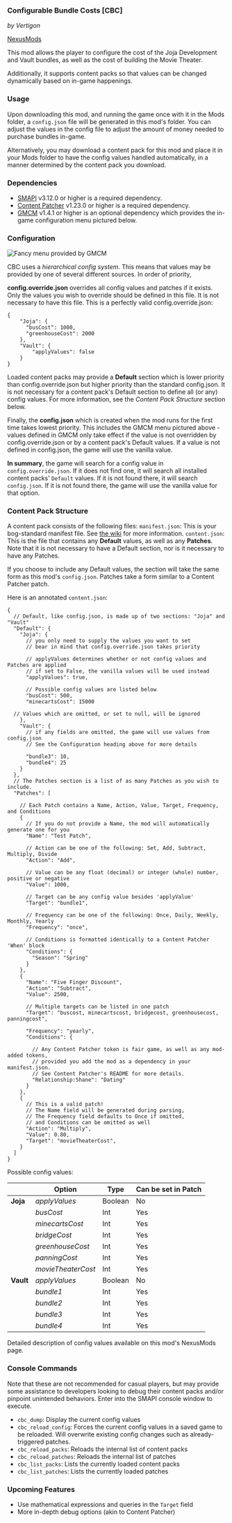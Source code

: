 ### Configurable Bundle Costs [CBC]
*by Vertigon*

[NexusMods](https://www.nexusmods.com/stardewvalley/mods/9444)

This mod allows the player to configure the cost of the Joja Development and Vault bundles, as well as the cost of building the Movie Theater.

Additionally, it supports content packs so that values can be changed dynamically based on in-game happenings.
### Usage
Upon downloading this mod, and running the game once with it in the Mods folder, a `config.json` file will be generated in this mod's folder. You can adjust the values in the config file to adjust the amount of money needed to purchase bundles in-game.

Alternatively, you may download a content pack for this mod and place it in your Mods folder to have the config values handled automatically, in a manner determined by the content pack you download.
### Dependencies
* [SMAPI](https://smapi.io/)  v3.12.0 or higher is a required dependency.
* [Content Patcher](https://www.nexusmods.com/stardewvalley/mods/1915) v1.23.0 or higher is a required dependency.
* [GMCM](https://www.nexusmods.com/stardewvalley/mods/5098) v1.4.1 or higher is an optional dependency which provides the in-game configuration menu pictured below.

### Configuration
![Fancy menu provided by GMCM](https://i.imgur.com/tcTeCHd.png)

CBC uses a *hierarchical config system*. This means that values may be provided by one of several different sources. In order of priority,

**config.override.json** overrides all config values and patches if it exists. Only the values you wish to override should be defined in this file. It is not necessary to have this file.
This is a perfectly valid config.override.json:

    {
		"Joja": {
		  "busCost": 1000,
		  "greenhouseCost": 2000
		},
		"Vault": {
			"applyValues": false
		}
	}

Loaded content packs may provide a **Default** section which is lower priority than config.override.json but higher priority than the standard config.json. It is not necessary for a content pack's Default section to define all (or any) config values. For more information, see the *Content Pack Structure* section below.

Finally, the **config.json** which is created when the mod runs for the first time takes lowest priority. This includes the GMCM menu pictured above - values defined in GMCM only take effect if the value is not overridden by config.override.json or by a content pack's Default values. If a value is not defined in config.json, the game will use the vanilla value.

**In summary**, the game will search for a config value in `config.override.json`. If it does not find one, it will search all installed content packs' `Default` values. If it is not found there, it will search `config.json`. If it is not found there, the game will use the vanilla value for that option.

### Content Pack Structure

A content pack consists of the following files:
`manifest.json`: This is your bog-standard manifest file. See [the wiki](https://stardewvalleywiki.com/Modding:Modder_Guide/APIs/Manifest) for more information.
`content.json`: This is the file that contains any **Default** values, as well as any **Patches**. Note that it is not necessary to have a Default section, nor is it necessary to have any Patches.

If you choose to include any Default values, the section will take the same form as this mod's `config.json`. Patches take a form similar to a Content Patcher patch.

Here is an annotated `content.json`:

    {
      // Default, like config.json, is made up of two sections: "Joja" and "Vault"
      "Default": {
        "Joja": {
          // you only need to supply the values you want to set
          // bear in mind that config.override.json takes priority
          
          // applyValues determines whether or not config values and Patches are applied
          // if set to False, the vanilla values will be used instead
          "applyValues": true,
          
          // Possible config values are listed below
          "busCost": 500,
          "minecartsCost": 15000
	  
	  // Values which are omitted, or set to null, will be ignored
        },
        "Vault": {
          // if any fields are omitted, the game will use values from config.json
          // See the Configuration heading above for more details
          
          "bundle3": 10,
          "bundle4": 25
        }
      },
      // The Patches section is a list of as many Patches as you wish to include.
      "Patches": [
      
        // Each Patch contains a Name, Action, Value, Target, Frequency, and Conditions
        {
          // If you do not provide a Name, the mod will automatically generate one for you
          "Name": "Test Patch",
          
          // Action can be one of the following: Set, Add, Subtract, Multiply, Divide
          "Action": "Add",
          
          // Value can be any float (decimal) or integer (whole) number, positive or negative
          "Value": 1000,
          
          // Target can be any config value besides 'applyValue'
          "Target": "bundle1",
          
          // Frequency can be one of the following: Once, Daily, Weekly, Monthly, Yearly
          "Frequency": "once",
          
          // Conditions is formatted identically to a Content Patcher 'When' block
          "Conditions": {
    	    "Season": "Spring"
    	  }
        },
        {
          "Name": "Five Finger Discount",
          "Action": "Subtract",
          "Value": 2500,
          
          // Multiple targets can be listed in one patch
          "Target": "buscost, minecartscost, bridgecost, greenhousecost, panningcost",
          
          "Frequency": "yearly",
          "Conditions": {
          
            // Any Content Patcher token is fair game, as well as any mod-added tokens,
            // provided you add the mod as a dependency in your manifest.json.
            // See Content Patcher's README for more details.
            "Relationship:Shane": "Dating"
          }
        },
        {
          // This is a valid patch!
          // The Name field will be generated during parsing,
          // The Frequency field defaults to Once if omitted,
          // and Conditions can be omitted as well
          "Action": "Multiply",
          "Value": 0.80,
          "Target": "movieTheaterCost",
        }
      ]
    }

Possible config values:

|  | Option | Type | Can be set in Patch |
|---|---|---|---|
| **Joja** | *applyValues* | Boolean | No |
|  | *busCost* | Int | Yes |
|  | *minecartsCost* | Int | Yes |
|  | *bridgeCost* | Int | Yes |
|  | *greenhouseCost* | Int | Yes |
|  | *panningCost* | Int | Yes |
|  | *movieTheaterCost* | Int | Yes |
| **Vault** | *applyValues* | Boolean | No |
|  | *bundle1* | Int | Yes |
|  | *bundle2* | Int | Yes |
|  | *bundle3* | Int | Yes |
|  | *bundle4* | Int | Yes |

Detailed description of config values available on this mod's NexusMods page.

### Console Commands
Note that these are not recommended for casual players, but may provide some assistance to developers looking to debug their content packs and/or pinpoint unintended behaviors. Enter into the SMAPI console window to execute.

* `cbc_dump`: Display the current config values
* `cbc_reload_config`: Forces the current config values in a saved game to be reloaded. Will overwrite existing config changes such as already-triggered patches.
* `cbc_reload_packs`: Reloads the internal list of content packs
* `cbc_reload_patches`: Reloads the internal list of patches
* `cbc_list_packs`: Lists the currently loaded content packs
* `cbc_list_patches`: Lists the currently loaded patches

### Upcoming Features
 * Use mathematical expressions and queries in the `Target` field
 * More in-depth debug options (akin to Content Patcher)
